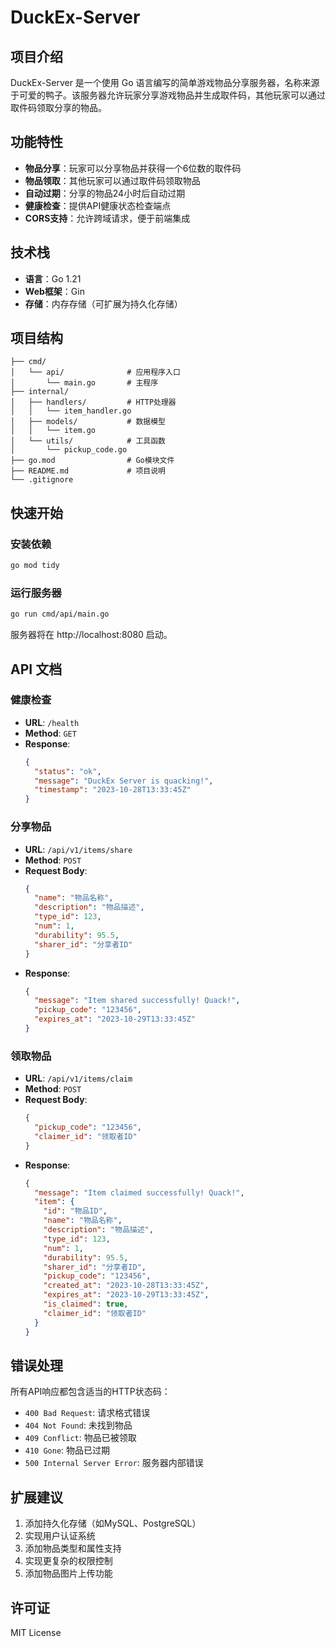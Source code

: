 # DuckEx-Server

## 项目介绍
DuckEx-Server 是一个使用 Go 语言编写的简单游戏物品分享服务器，名称来源于可爱的鸭子。该服务器允许玩家分享游戏物品并生成取件码，其他玩家可以通过取件码领取分享的物品。

## 功能特性
- **物品分享**：玩家可以分享物品并获得一个6位数的取件码
- **物品领取**：其他玩家可以通过取件码领取物品
- **自动过期**：分享的物品24小时后自动过期
- **健康检查**：提供API健康状态检查端点
- **CORS支持**：允许跨域请求，便于前端集成

## 技术栈
- **语言**：Go 1.21
- **Web框架**：Gin
- **存储**：内存存储（可扩展为持久化存储）

## 项目结构
```
├── cmd/
│   └── api/              # 应用程序入口
│       └── main.go       # 主程序
├── internal/
│   ├── handlers/         # HTTP处理器
│   │   └── item_handler.go
│   ├── models/           # 数据模型
│   │   └── item.go
│   └── utils/            # 工具函数
│       └── pickup_code.go
├── go.mod                # Go模块文件
├── README.md             # 项目说明
└── .gitignore
```

## 快速开始

### 安装依赖
```bash
go mod tidy
```

### 运行服务器
```bash
go run cmd/api/main.go
```

服务器将在 http://localhost:8080 启动。

## API 文档

### 健康检查
- **URL**: `/health`
- **Method**: `GET`
- **Response**:
  ```json
  {
    "status": "ok",
    "message": "DuckEx Server is quacking!",
    "timestamp": "2023-10-28T13:33:45Z"
  }
  ```

### 分享物品
- **URL**: `/api/v1/items/share`
- **Method**: `POST`
- **Request Body**:
  ```json
  {
    "name": "物品名称",
    "description": "物品描述",
    "type_id": 123,
    "num": 1,
    "durability": 95.5,
    "sharer_id": "分享者ID"
  }
  ```
- **Response**:
  ```json
  {
    "message": "Item shared successfully! Quack!",
    "pickup_code": "123456",
    "expires_at": "2023-10-29T13:33:45Z"
  }
  ```

### 领取物品
- **URL**: `/api/v1/items/claim`
- **Method**: `POST`
- **Request Body**:
  ```json
  {
    "pickup_code": "123456",
    "claimer_id": "领取者ID"
  }
  ```
- **Response**:
  ```json
  {
    "message": "Item claimed successfully! Quack!",
    "item": {
      "id": "物品ID",
      "name": "物品名称",
      "description": "物品描述",
      "type_id": 123,
      "num": 1,
      "durability": 95.5,
      "sharer_id": "分享者ID",
      "pickup_code": "123456",
      "created_at": "2023-10-28T13:33:45Z",
      "expires_at": "2023-10-29T13:33:45Z",
      "is_claimed": true,
      "claimer_id": "领取者ID"
    }
  }
  ```

## 错误处理
所有API响应都包含适当的HTTP状态码：
- `400 Bad Request`: 请求格式错误
- `404 Not Found`: 未找到物品
- `409 Conflict`: 物品已被领取
- `410 Gone`: 物品已过期
- `500 Internal Server Error`: 服务器内部错误

## 扩展建议
1. 添加持久化存储（如MySQL、PostgreSQL）
2. 实现用户认证系统
3. 添加物品类型和属性支持
4. 实现更复杂的权限控制
5. 添加物品图片上传功能

## 许可证
MIT License
